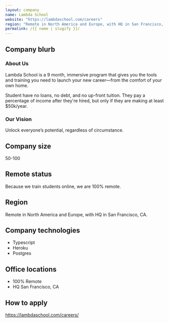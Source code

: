 ```yaml
---
layout: company
name: Lambda School
website: "https://lambdaschool.com/careers"
region: "Remote in North America and Europe, with HQ in San Francisco, CA."
permalink: /{{ name | slugify }}/
---
```


## Company blurb

### About Us

Lambda School is a 9 month, immersive program that gives you the tools and training you need to launch your new career—from the comfort of your own home.

Student have no loans, no debt, and no up-front tuition. They pay a percentage of income after they're hired, but only if they are making at least $50k/year.

### Our Vision

Unlock everyone’s potential, regardless of circumstance.

## Company size

50-100

## Remote status

Because we train students online, we are 100% remote.

## Region

Remote in North America and Europe, with HQ in San Francisco, CA.

## Company technologies

* Typescript
* Heroku
* Postgres

## Office locations

* 100% Remote
* HQ San Francisco, CA

## How to apply

https://lambdaschool.com/careers/